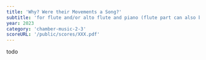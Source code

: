 ```yaml
---
title: 'Why? Were their Movements a Song?'
subtitle: 'for flute and/or alto flute and piano (flute part can also be played on oboe, clarinet, violin or saxophone)'
year: 2023
category: 'chamber-music-2-3'
scoreURL: '/public/scores/XXX.pdf'
---
```


todo